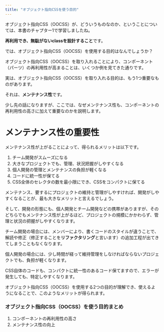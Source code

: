 ```yaml
---
title: "オブジェクト指向CSSを使う目的"
---
```


オブジェクト指向CSS（OOCSS）が、どういうものなのか、ということについては、本書のチャプター1で学習しましたね。

**再利用でき、無駄がないclassを設計すること**です。

では、オブジェクト指向CSS（OOCSS）を使用する目的はなんでしょうか？

オブジェクト指向CSS（OOCSS）を取り入れることにより、コンポーネント（パーツ）の再利用性が高まることは、いくつか例を見てきた通りです。

実は、オブジェクト指向CSS（OOCSS）を取り入れる目的は、もう1つ重要なものがあります。

それは、**メンテナンス性**です。

少し先の話になりますが、ここでは、なぜメンテナンス性も、コンポーネントの再利用性の高さに加えて重要なのかを説明します。

# メンテナンス性の重要性

メンテナンス性が上がることによって、得られるメリットは以下です。

1. チーム開発がスムーズになる
2. 大きなプロジェクトでも、管理、状況把握がしやすくなる
3. 個人開発の管理とメンテナンスの負担が軽くなる
4. コードに統一性が保てる
5. CSS全体のセレクタの数を最小限にでき、CSSをコンパクトに保てる

メンテナンス、要するにプロジェクトの維持と管理がしやすければ、開発がしやすくなることが、最も大きなメリットと言えるでしょう。

そして、開発の形態にも、個人開発とチーム開発などの携帯がありますが、そのどちらでもメンテナンス性が上がるほど、プロジェクトの規模にかかわらず、管理と状況の把握がしやすくなります。

チーム開発の場合には、メンバーにより、書くコードのスタイルが違うことで、解読や修正（修正することを**リファクタリング**と言います）の追加工程が出てきてしまうこともなくなります。

個人開発の場合には、少し時間が経って維持管理をしなければならないプロジェクトでも、負担が軽くなります。

CSS自体のコードも、コンパクトに統一性のあるコード保てますので、エラーが発生しても、特定しやすくなります。

オブジェクト指向CSS（OOCSS）を使用する2つの目的が理解でき、使えるようになることで、このようなメリットが得られます。

### オブジェクト指向CSS（OOCSS）を使う目的まとめ

1. コンポーネントの再利用性の高さ
2. メンテナンス性の向上